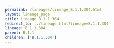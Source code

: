 ```yaml
---
permalink: /lineages/lineage_B.1.1.304.html
layout: lineage_page
title: Lineage B.1.1.304
redirect_to: ../lineage.html?lineage=B.1.1.304
lineage: B.1.1.304
parent: B.1.1
children: ['B.1.1.304']
---
```

